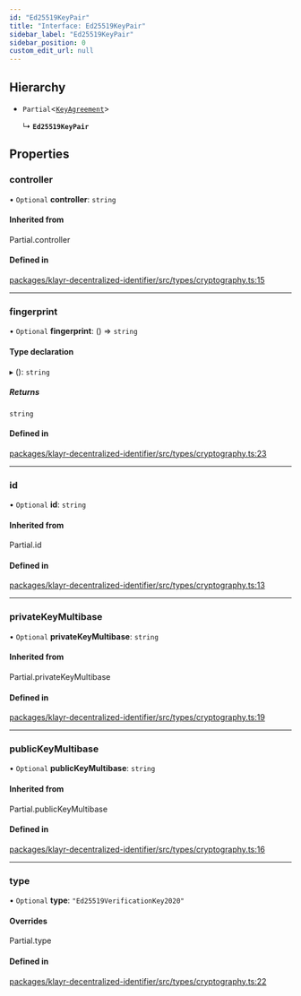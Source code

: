 ```yaml
---
id: "Ed25519KeyPair"
title: "Interface: Ed25519KeyPair"
sidebar_label: "Ed25519KeyPair"
sidebar_position: 0
custom_edit_url: null
---
```


## Hierarchy

- `Partial`<[`KeyAgreement`](../modules.md#keyagreement)\>

  ↳ **`Ed25519KeyPair`**

## Properties

### controller

• `Optional` **controller**: `string`

#### Inherited from

Partial.controller

#### Defined in

[packages/klayr-decentralized-identifier/src/types/cryptography.ts:15](https://github.com/aldhosutra/klayr-did/blob/4de9da3/packages/klayr-decentralized-identifier/src/types/cryptography.ts#L15)

___

### fingerprint

• `Optional` **fingerprint**: () => `string`

#### Type declaration

▸ (): `string`

##### Returns

`string`

#### Defined in

[packages/klayr-decentralized-identifier/src/types/cryptography.ts:23](https://github.com/aldhosutra/klayr-did/blob/4de9da3/packages/klayr-decentralized-identifier/src/types/cryptography.ts#L23)

___

### id

• `Optional` **id**: `string`

#### Inherited from

Partial.id

#### Defined in

[packages/klayr-decentralized-identifier/src/types/cryptography.ts:13](https://github.com/aldhosutra/klayr-did/blob/4de9da3/packages/klayr-decentralized-identifier/src/types/cryptography.ts#L13)

___

### privateKeyMultibase

• `Optional` **privateKeyMultibase**: `string`

#### Inherited from

Partial.privateKeyMultibase

#### Defined in

[packages/klayr-decentralized-identifier/src/types/cryptography.ts:19](https://github.com/aldhosutra/klayr-did/blob/4de9da3/packages/klayr-decentralized-identifier/src/types/cryptography.ts#L19)

___

### publicKeyMultibase

• `Optional` **publicKeyMultibase**: `string`

#### Inherited from

Partial.publicKeyMultibase

#### Defined in

[packages/klayr-decentralized-identifier/src/types/cryptography.ts:16](https://github.com/aldhosutra/klayr-did/blob/4de9da3/packages/klayr-decentralized-identifier/src/types/cryptography.ts#L16)

___

### type

• `Optional` **type**: ``"Ed25519VerificationKey2020"``

#### Overrides

Partial.type

#### Defined in

[packages/klayr-decentralized-identifier/src/types/cryptography.ts:22](https://github.com/aldhosutra/klayr-did/blob/4de9da3/packages/klayr-decentralized-identifier/src/types/cryptography.ts#L22)
